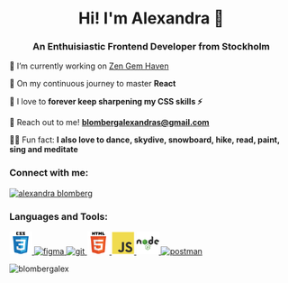 <h1 align="center">Hi! I'm Alexandra 🌻</h1>
<h3 align="center">An Enthuisiastic Frontend Developer from Stockholm</h3>

 🔭 I’m currently working on [Zen Gem Haven](https://github.com/blombergalex/gems)

 🌱 On my continuous journey to master **React**

 💎 I love to **forever keep sharpening my CSS skills ⚡**

 💬 Reach out to me! **blombergalexandras@gmail.com**

 🤸🏽 Fun fact: **I also love to dance, skydive, snowboard, hike, read, paint, sing and meditate**

<h3 align="left">Connect with me:</h3>
<p align="left">
<a href="https://linkedin.com/in/alexandra blomberg" target="blank"><img align="center" src="https://raw.githubusercontent.com/rahuldkjain/github-profile-readme-generator/master/src/images/icons/Social/linked-in-alt.svg" alt="alexandra blomberg" height="30" width="40" /></a>
</p>

<h3 align="left">Languages and Tools:</h3>
<p align="left"> <a href="https://www.w3schools.com/css/" target="_blank" rel="noreferrer"> <img src="https://raw.githubusercontent.com/devicons/devicon/master/icons/css3/css3-original-wordmark.svg" alt="css3" width="40" height="40"/> </a> <a href="https://www.figma.com/" target="_blank" rel="noreferrer"> <img src="https://www.vectorlogo.zone/logos/figma/figma-icon.svg" alt="figma" width="40" height="40"/> </a> <a href="https://git-scm.com/" target="_blank" rel="noreferrer"> <img src="https://www.vectorlogo.zone/logos/git-scm/git-scm-icon.svg" alt="git" width="40" height="40"/> </a> <a href="https://www.w3.org/html/" target="_blank" rel="noreferrer"> <img src="https://raw.githubusercontent.com/devicons/devicon/master/icons/html5/html5-original-wordmark.svg" alt="html5" width="40" height="40"/> </a> <a href="https://developer.mozilla.org/en-US/docs/Web/JavaScript" target="_blank" rel="noreferrer"> <img src="https://raw.githubusercontent.com/devicons/devicon/master/icons/javascript/javascript-original.svg" alt="javascript" width="40" height="40"/> </a> <a href="https://nodejs.org" target="_blank" rel="noreferrer"> <img src="https://raw.githubusercontent.com/devicons/devicon/master/icons/nodejs/nodejs-original-wordmark.svg" alt="nodejs" width="40" height="40"/> </a> <a href="https://postman.com" target="_blank" rel="noreferrer"> <img src="https://www.vectorlogo.zone/logos/getpostman/getpostman-icon.svg" alt="postman" width="40" height="40"/> </a> </p>


<p><img align="left" src="https://github-readme-stats.vercel.app/api/top-langs?username=blombergalex&show_icons=true&title_color=f0d738&text_color=ffffff&bg_color=303030&hide_border=true&cache_seconds=1800&locale=en&layout=compact" alt="blombergalex" /></p>
